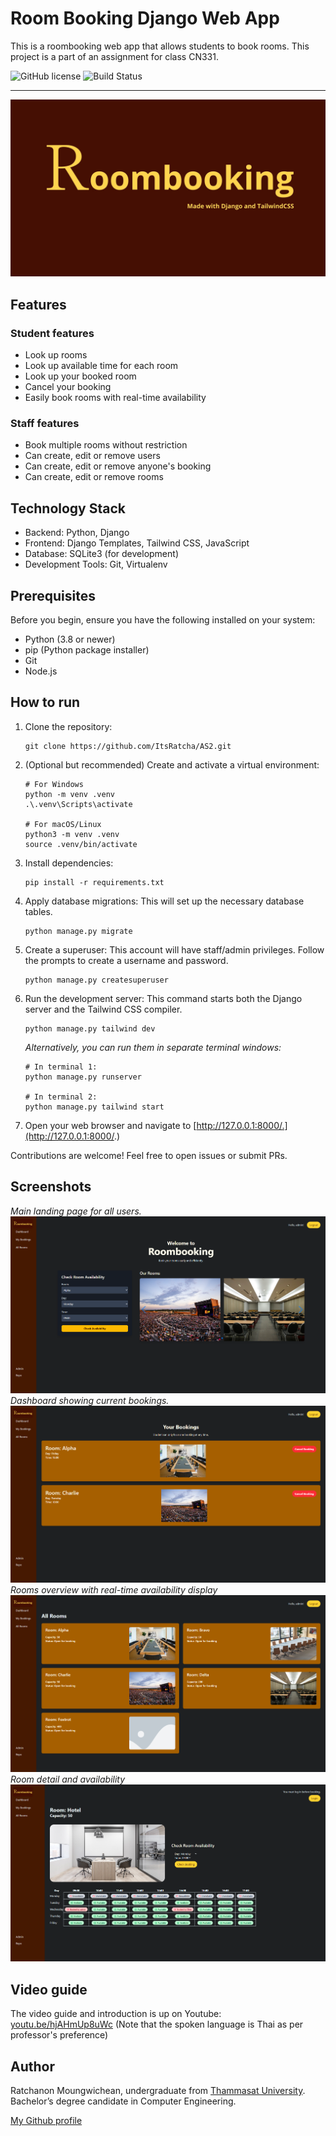 # Room Booking Django Web App
This is a roombooking web app that allows students to book rooms. This project is a part of an assignment for class CN331.

![GitHub license](https://img.shields.io/badge/license-MIT-blue.svg)
![Build Status](https://img.shields.io/badge/progress-100-brightgreen)

---
![title](Screenshots/Title.jpg)

## Features

### Student features
- Look up rooms
- Look up available time for each room
- Look up your booked room
- Cancel your booking
- Easily book rooms with real-time availability

### Staff features
- Book multiple rooms without restriction
- Can create, edit or remove users
- Can create, edit or remove anyone's booking
- Can create, edit or remove rooms

## Technology Stack
- Backend: Python, Django
- Frontend: Django Templates, Tailwind CSS, JavaScript
- Database: SQLite3 (for development)
- Development Tools: Git, Virtualenv

## Prerequisites
Before you begin, ensure you have the following installed on your system:
- Python (3.8 or newer)
- pip (Python package installer)
- Git
- Node.js

## How to run
1. Clone the repository:
   ```
   git clone https://github.com/ItsRatcha/AS2.git
   ```
2. (Optional but recommended) Create and activate a virtual environment:
   ```
   # For Windows
   python -m venv .venv
   .\.venv\Scripts\activate

   # For macOS/Linux
   python3 -m venv .venv
   source .venv/bin/activate
   ```
3. Install dependencies:
   ```
   pip install -r requirements.txt
   ```
4. Apply database migrations: This will set up the necessary database tables.
   ```
   python manage.py migrate
   ```
5. Create a superuser: This account will have staff/admin privileges. Follow the prompts to create a username and password.
   ```
   python manage.py createsuperuser
   ```
6. Run the development server: This command starts both the Django server and the Tailwind CSS compiler.
   ```
   python manage.py tailwind dev
   ```
   *Alternatively, you can run them in separate terminal windows:*
   ```
   # In terminal 1:
   python manage.py runserver

   # In terminal 2:
   python manage.py tailwind start
   ```
7. Open your web browser and navigate to [http://127.0.0.1:8000/.](http://127.0.0.1:8000/.)

Contributions are welcome! Feel free to open issues or submit PRs.

## Screenshots

*Main landing page for all users.*
![screenshot1](Screenshots/Screenshot1.png)
*Dashboard showing current bookings.*
![screenshot2](Screenshots/Screenshot2.png)
*Rooms overview with real-time availability display*
![screenshot3](Screenshots/Screenshot3.png)
*Room detail and availability*
![screenshot4](Screenshots/Screenshot4.png)

## Video guide

The video guide and introduction is up on Youtube: [youtu.be/hjAHmUp8uWc](https://youtu.be/hjAHmUp8uWc) (Note that the spoken language is Thai as per professor's preference)

## Author
Ratchanon Moungwichean, undergraduate from [Thammasat University](https://tu.ac.th/). Bachelor’s degree candidate in Computer Engineering.

[My Github profile](https://github.com/ItsRatcha)

